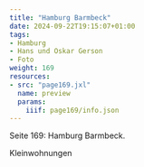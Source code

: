 ```yaml
---
title: "Hamburg Barmbeck"
date: 2024-09-22T19:15:07+01:00
tags:
- Hamburg
- Hans und Oskar Gerson
- Foto
weight: 169
resources:
- src: "page169.jxl"
  name: preview
  params:
    iiif: page169/info.json
---
```


Seite 169: Hamburg Barmbeck.
<!--more-->
Kleinwohnungen
